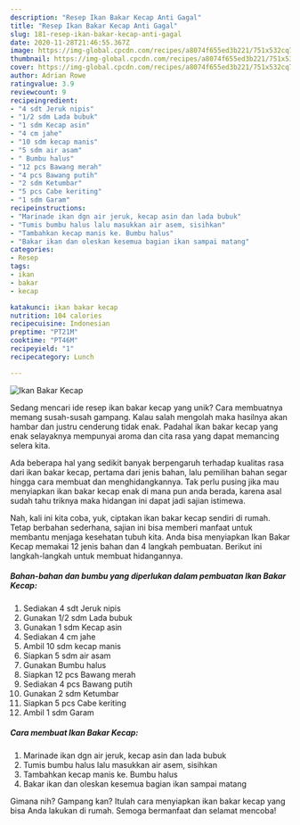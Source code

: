 ```yaml
---
description: "Resep Ikan Bakar Kecap Anti Gagal"
title: "Resep Ikan Bakar Kecap Anti Gagal"
slug: 181-resep-ikan-bakar-kecap-anti-gagal
date: 2020-11-28T21:46:55.367Z
image: https://img-global.cpcdn.com/recipes/a8074f655ed3b221/751x532cq70/ikan-bakar-kecap-foto-resep-utama.jpg
thumbnail: https://img-global.cpcdn.com/recipes/a8074f655ed3b221/751x532cq70/ikan-bakar-kecap-foto-resep-utama.jpg
cover: https://img-global.cpcdn.com/recipes/a8074f655ed3b221/751x532cq70/ikan-bakar-kecap-foto-resep-utama.jpg
author: Adrian Rowe
ratingvalue: 3.9
reviewcount: 9
recipeingredient:
- "4 sdt Jeruk nipis"
- "1/2 sdm Lada bubuk"
- "1 sdm Kecap asin"
- "4 cm jahe"
- "10 sdm kecap manis"
- "5 sdm air asam"
- " Bumbu halus"
- "12 pcs Bawang merah"
- "4 pcs Bawang putih"
- "2 sdm Ketumbar"
- "5 pcs Cabe keriting"
- "1 sdm Garam"
recipeinstructions:
- "Marinade ikan dgn air jeruk, kecap asin dan lada bubuk"
- "Tumis bumbu halus lalu masukkan air asem, sisihkan"
- "Tambahkan kecap manis ke. Bumbu halus"
- "Bakar ikan dan oleskan kesemua bagian ikan sampai matang"
categories:
- Resep
tags:
- ikan
- bakar
- kecap

katakunci: ikan bakar kecap 
nutrition: 104 calories
recipecuisine: Indonesian
preptime: "PT21M"
cooktime: "PT46M"
recipeyield: "1"
recipecategory: Lunch

---
```



![Ikan Bakar Kecap](https://img-global.cpcdn.com/recipes/a8074f655ed3b221/751x532cq70/ikan-bakar-kecap-foto-resep-utama.jpg)

Sedang mencari ide resep ikan bakar kecap yang unik? Cara membuatnya memang susah-susah gampang. Kalau salah mengolah maka hasilnya akan hambar dan justru cenderung tidak enak. Padahal ikan bakar kecap yang enak selayaknya mempunyai aroma dan cita rasa yang dapat memancing selera kita.



Ada beberapa hal yang sedikit banyak berpengaruh terhadap kualitas rasa dari ikan bakar kecap, pertama dari jenis bahan, lalu pemilihan bahan segar hingga cara membuat dan menghidangkannya. Tak perlu pusing jika mau menyiapkan ikan bakar kecap enak di mana pun anda berada, karena asal sudah tahu triknya maka hidangan ini dapat jadi sajian istimewa.


Nah, kali ini kita coba, yuk, ciptakan ikan bakar kecap sendiri di rumah. Tetap berbahan sederhana, sajian ini bisa memberi manfaat untuk membantu menjaga kesehatan tubuh kita. Anda bisa menyiapkan Ikan Bakar Kecap memakai 12 jenis bahan dan 4 langkah pembuatan. Berikut ini langkah-langkah untuk membuat hidangannya.

<!--inarticleads1-->

##### Bahan-bahan dan bumbu yang diperlukan dalam pembuatan Ikan Bakar Kecap:

1. Sediakan 4 sdt Jeruk nipis
1. Gunakan 1/2 sdm Lada bubuk
1. Gunakan 1 sdm Kecap asin
1. Sediakan 4 cm jahe
1. Ambil 10 sdm kecap manis
1. Siapkan 5 sdm air asam
1. Gunakan  Bumbu halus
1. Siapkan 12 pcs Bawang merah
1. Sediakan 4 pcs Bawang putih
1. Gunakan 2 sdm Ketumbar
1. Siapkan 5 pcs Cabe keriting
1. Ambil 1 sdm Garam




<!--inarticleads2-->

##### Cara membuat Ikan Bakar Kecap:

1. Marinade ikan dgn air jeruk, kecap asin dan lada bubuk
1. Tumis bumbu halus lalu masukkan air asem, sisihkan
1. Tambahkan kecap manis ke. Bumbu halus
1. Bakar ikan dan oleskan kesemua bagian ikan sampai matang




Gimana nih? Gampang kan? Itulah cara menyiapkan ikan bakar kecap yang bisa Anda lakukan di rumah. Semoga bermanfaat dan selamat mencoba!
